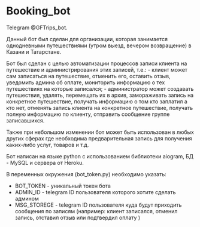 # Booking_bot
Telegram @GFTrips_bot.

Данный бот был сделан для организации, которая занимается однодневными путешествиями (утром выезд, вечером возвращение) в Казани и Татарстане.

Бот был сделан с целью автоматизации процессов записи клиента на путешествие и администрирования этих записей, т.е.:
	- клиент может сам записаться на путешествие, отменить его, оставить отзыв, уведомить админа об оплате, мониторить информацию о тех путешествиях на которые записался;
	- администратор может создавать путешествия, удалять, перемещать их в архив, замораживать запись на конкретное путешествие, получать информацию о том кто заплатил а кто нет,  отменять запись клиента на конкретное путешествие, получать полную информацию по клиенту, отправить сообщение группе записавшихся.

Также при небольшом изменении бот может быть использован в любых других сферах где необходима предварительная запись для получения каких-либо услуг, товаров и т.д.
    
Бот написан на языке python с использованием библиотеки aiogram, БД - MySQL и сервера от Heroku.

В переменных окружения (bot_token.py) необходимо указать:
- BOT_TOKEN - уникальный токен бота
- ADMIN_ID - telegram ID пользователя которого хотите сделать админом 
- MSG_STOREGE - telegram ID пользователя куда будут приходить сообщения по записям (например: клиент записался, отменил запись, отставил отзыв или подтвердил оплату )


